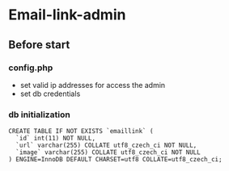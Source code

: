 # Email-link-admin

## Before start

### config.php
- set valid ip addresses for access the admin
- set db credentials

### db initialization

```
CREATE TABLE IF NOT EXISTS `emaillink` (
  `id` int(11) NOT NULL,
  `url` varchar(255) COLLATE utf8_czech_ci NOT NULL,
  `image` varchar(255) COLLATE utf8_czech_ci NOT NULL
) ENGINE=InnoDB DEFAULT CHARSET=utf8 COLLATE=utf8_czech_ci;
```
